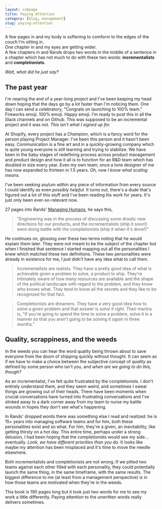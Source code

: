 ```yaml
---
layout: subpage
title: Paying Attention
category: [blog, management]
slug: paying-attention
---
```

A few pages in and my body is softening to comform to the edges of the couch I'm sitting in.  
One chapter in and my eyes are getting wider.  
A few chapters in and Rands drops two words in the middle of a sentence in a chapter which has not much to do with these two words: **incrementalists** and **completionists**.

*Wait, what did he just say?*

## The past year

I'm nearing the end of a year-long project and I've been keeping my head down hoping that the days go by a lot faster than I'm noticing them. One day I can send a celebratory, "Congrats on launching to 100% team." Fireworks emoji. 100% emoji. Happy emoji. I'm ready to post this in all the Slack channels and on Github. This was supposed to be an incremental project and it was not. *This isn't what I signed up for.*

At Shopify, every project has a *Champion*, which is a fancy word for the person playing Project Manager. I've been this person and it hasn't been easy. Communication is a fine art and in a quickly-growing company which is quite young everyone is still learning and trying to stabilize. We have been in the baby stages of redefining process across product management and product design and how it all is to function for an R&D team which has doubled in size every year. Even my own team; once a lone designer of me has now expanded to thirteen in 1.5 years. *Oh, now I know what scaling means.*

I've been seeking asylum within any piece of information from every source I could identify as even *possibly helpful.* It turns out, there's a dude that's figured out a lot of this stuff and I've been reading his work for years. It's just only been ever-so-relevant now. 

27 pages into Rands' [Managing Humans](https://www.amazon.com/gp/product/159059844X/ref=as_li_tl?ie=UTF8&camp=1789&creative=9325&creativeASIN=159059844X&linkCode=as2&tag=heltraprodes-20&linkId=ccb552ed4c3ff956f66ade73039f02f8), he says this,

> "Engineering was in the process of discussing some drastic new directions for our products, and the incrementalists (ship it soon!) were doing battle with the completionists (ship it when it's done!)"

He continues on, glossing over these two terms noting that he would explain them later. They were not meant to be the subject of the chapter but when I finished that sentence I started mapping out all the personalities I knew which matched these two definitions. These two personalities were already in existence for me, I just didn't have any idea what to call them.

> Incrementalists are realists. They have a pretty good idea of what is achievable given a problem to solve, a product to ship. They're intimately aware of how many resources are available and the shape of the political landscape with regard to the problem, and they know who knows what. They tend to know all the secrets and they like to be recognized for that fact.

> Completionists are dreamers. They have a very good idea how to solve a given problem and that answer is _solve it right_. Their mantra is, "If you're going to spend the time to solve a problem, solve it in a manner so that you aren't going to be solving it _again_ in three months."

## Quality, scrappiness, and the weeds

In the weeds you can hear the word quality being thrown about to save everyone from the doom of shipping quickly without thought. It can seem as if we have to make a choice between the subjective concept of *quality* as defined by some person who isn't you, and *when are we going to do this, though?*

As an incrementalist, I've felt quite frustrated by the completionists. I don't entirely understand them, and they seem weird, and sometimes I swear things are growing out of their heads. There have been moments when crucial conversations have turned into frustrating conversations and I've slinked away to a dark corner away from my team to nurse my battle wounds in hopes they don't see what's happening.

In Rands' dropped words there was something else I read and realized: he is 15+ years into managing software teams and for him, both these personalities exist and so what. For him, they're a given, an inevitability, like getting thirsty on a hot day. This entire time, perhaps under a strong delusion, I had been hoping that the completionists would see my side... eventually. *Look, we have different priorities than you do.* It looks like maybe my attention has been misplaced and it's time to move the needle elsewhere.

Both incrementalists and completionists are not wrong. If we pitted two teams against each other filled with each personality, they could potentially launch the same thing, in the same timeframe, with the same results. The biggest difference to me (at least from a management perspective) is in how those teams are motivated when they're in the weeds. 

This book is 190 pages long but it took just two words for me to see my work a little differently. Paying attention to the unwritten words really delivers sometimes.
